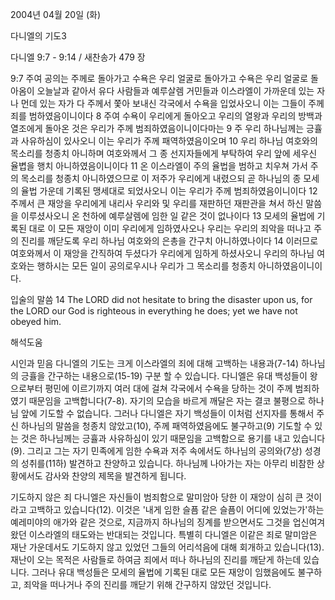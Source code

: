 2004년 04월 20일 (화)

다니엘의 기도3



다니엘 9:7 - 9:14 / 새찬송가 479 장


9:7 주여 공의는 주께로 돌아가고 수욕은 우리 얼굴로 돌아가고 수욕은 우리 얼굴로 돌아옴이 오늘날과 같아서 유다 사람들과 예루살렘 거민들과 이스라엘이 가까운데 있는 자나 먼데 있는 자가 다 주께서 쫓아 보내신 각국에서 수욕을 입었사오니 이는 그들이 주께 죄를 범하였음이니이다 8 주여 수욕이 우리에게 돌아오고 우리의 열왕과 우리의 방백과 열조에게 돌아온 것은 우리가 주께 범죄하였음이니이다마는 9 주 우리 하나님께는 긍휼과 사유하심이 있사오니 이는 우리가 주께 패역하였음이오며 10 우리 하나님 여호와의 목소리를 청종치 아니하며 여호와께서 그 종 선지자들에게 부탁하여 우리 앞에 세우신 율볍을 행치 아니하였음이니이다  11 온 이스라엘이 주의 율법을 범하고 치우쳐 가서 주의 목소리를 청종치 아니하였으므로 이 저주가 우리에게 내렸으되 곧 하나님의 종 모세의 율법 가운데 기록된 맹세대로 되었사오니 이는 우리가 주께 범죄하였음이니이다 12 주께서 큰 재앙을 우리에게 내리사 우리와 및 우리를 재판하던 재판관을 쳐서 하신 말씀을 이루셨사오니 온 천하에 예루살렘에 임한 일 같은 것이 없나이다 13 모세의 율법에 기록된 대로 이 모든 재앙이 이미 우리에게 임하였사오나 우리는 우리의 죄악을 떠나고 주의 진리를 깨닫도록 우리 하나님 여호와의 은총을 간구치 아니하였나이다 14 이러므로 여호와께서 이 재앙을 간직하여 두셨다가 우리에게 임하게 하셨사오니 우리의 하나님 여호와는 행하시는 모든 일이 공의로우시나 우리가 그 목소리를 청종치 아니하였음이니이다.

입술의 말씀
14 The LORD did not hesitate to bring the disaster upon us, for the LORD our God is righteous in everything he does; yet we have not obeyed him.

해석도움





시인과 믿음
다니엘의 기도는 크게 이스라엘의 죄에 대해 고백하는 내용과(7-14) 하나님의 긍휼을 간구하는 내용으로(15-19) 구분 할 수 있습니다.  다니엘은 유대 백성들이 왕으로부터 평민에 이르기까지 여러 대에 걸쳐 각국에서 수욕을 당하는 것이 주께 범죄하였기 때문임을 고백합니다(7-8).  자기의 모습을 바르게 깨달은 자는 결코 불평으로 하나님 앞에 기도할 수 없습니다.  그러나 다니엘은 자기 백성들이 이처럼 선지자를 통해서 주신 하나님의 말씀을 청종치 않았고(10), 주께 패역하였음에도 불구하고(9) 기도할 수 있는 것은 하나님께는 긍휼과 사유하심이 있기 때문임을 고백함으로 용기를 내고 있습니다(9).  그리고 그는 자기 민족에게 임한 수욕과 저주 속에서도 하나님의 공의와(7상) 성경의 성취를(11하) 발견하고 찬양하고 있습니다.  하나님께 나아가는 자는 아무리 비참한 상황에서도 감사와 찬양의 제목을 발견하게 됩니다.

기도하지 않은 죄
다니엘은 자신들이 범죄함으로 말미암아 당한 이 재앙이 심히 큰 것이라고 고백하고 있습니다(12).  이것은 '내게 임한 슬픔 같은 슬픔이 어디에 있었는가'하는 예레미야의 애가와 같은 것으로, 지금까지 하나님의 징계를 받으면서도 그것을 업신여겨 왔던 이스라엘의 태도와는 반대되는 것입니다.  특별히 다니엘은 이같은 죄로 말미암은 재난 가운데서도 기도하지 않고 있었던 그들의 어리석음에 대해 회개하고 있습니다(13).  재난이 오는 목적은 사람들로 하여금 죄에서 떠나 하나님의 진리를 깨닫게 하는데 있습니다.  그러나 유대 백성들은 모세의 율법에 기록된 대로 모든 재앙이 임했음에도 불구하고, 죄악을 떠나거나 주의 진리를 깨닫기 위해 간구하지 않았던 것입니다.